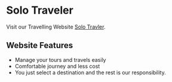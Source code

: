 # Solo Traveler

Visit our Travelling Website [Solo Travler](https://solo-traveler.web.app/home).

## Website Features
* Manage your tours and travels easily
* Comfortable journey and less cost
* You just select a destination and the rest is our responsibility.
